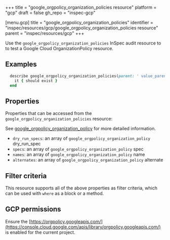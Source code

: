 +++
title = "google_orgpolicy_organization_policies resource"
platform = "gcp"
draft = false
gh_repo = "inspec-gcp"

[menu.gcp]
title = "google_orgpolicy_organization_policies"
identifier = "inspec/resources/gcp/google_orgpolicy_organization_policies resource"
parent = "inspec/resources/gcp"
+++

Use the `google_orgpolicy_organization_policies` InSpec audit resource to to test a Google Cloud OrganizationPolicy resource.

## Examples

```ruby
  describe google_orgpolicy_organization_policies(parent: ' value_parent') do
    it { should exist }
  end
```

## Properties

Properties that can be accessed from the `google_orgpolicy_organization_policies` resource:

See [google_orgpolicy_organization_policy](google_orgpolicy_organization_policy) for more detailed information.

  * `dry_run_specs`: an array of `google_orgpolicy_organization_policy` dry_run_spec
  * `specs`: an array of `google_orgpolicy_organization_policy` spec
  * `names`: an array of `google_orgpolicy_organization_policy` name
  * `alternates`: an array of `google_orgpolicy_organization_policy` alternate

## Filter criteria

This resource supports all of the above properties as filter criteria, which can be used
with `where` as a block or a method.

## GCP permissions

Ensure the [https://orgpolicy.googleapis.com/](https://console.cloud.google.com/apis/library/orgpolicy.googleapis.com/) is enabled for the current project.
